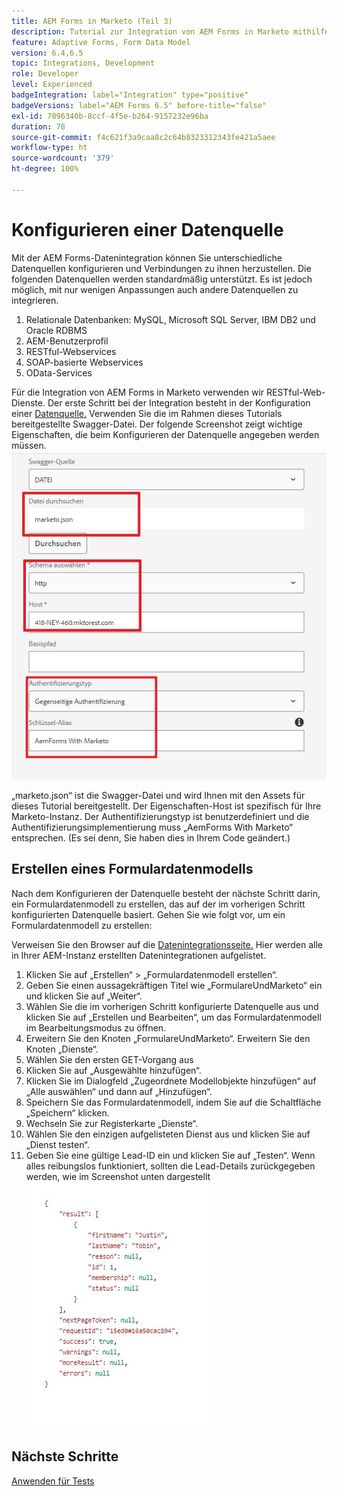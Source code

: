 ```yaml
---
title: AEM Forms in Marketo (Teil 3)
description: Tutorial zur Integration von AEM Forms in Marketo mithilfe des AEM Forms-Formulardatenmodells.
feature: Adaptive Forms, Form Data Model
version: 6.4,6.5
topic: Integrations, Development
role: Developer
level: Experienced
badgeIntegration: label="Integration" type="positive"
badgeVersions: label="AEM Forms 6.5" before-title="false"
exl-id: 7096340b-8ccf-4f5e-b264-9157232e96ba
duration: 78
source-git-commit: f4c621f3a9caa8c2c64b8323312343fe421a5aee
workflow-type: ht
source-wordcount: '379'
ht-degree: 100%

---
```


# Konfigurieren einer Datenquelle

Mit der AEM Forms-Datenintegration können Sie unterschiedliche Datenquellen konfigurieren und Verbindungen zu ihnen herzustellen. Die folgenden Datenquellen werden standardmäßig unterstützt. Es ist jedoch möglich, mit nur wenigen Anpassungen auch andere Datenquellen zu integrieren.

1. Relationale Datenbanken: MySQL, Microsoft SQL Server, IBM DB2 und Oracle RDBMS
1. AEM-Benutzerprofil 
1. RESTful-Webservices
1. SOAP-basierte Webservices
1. OData-Services  

Für die Integration von AEM Forms in Marketo verwenden wir RESTful-Web-Dienste. Der erste Schritt bei der Integration besteht in der Konfiguration einer [Datenquelle.](https://helpx.adobe.com/de/experience-manager/6-4/forms/using/configure-data-sources.html#ConfigureRESTfulwebservices) Verwenden Sie die im Rahmen dieses Tutorials bereitgestellte Swagger-Datei. Der folgende Screenshot zeigt wichtige Eigenschaften, die beim Konfigurieren der Datenquelle angegeben werden müssen.
![Datenquelle](assets/datasource.png)

„marketo.json“ ist die Swagger-Datei und wird Ihnen mit den Assets für dieses Tutorial bereitgestellt.
Der Eigenschaften-Host ist spezifisch für Ihre Marketo-Instanz.
Der Authentifizierungstyp ist benutzerdefiniert und die Authentifizierungsimplementierung muss „AemForms With Marketo“ entsprechen. (Es sei denn, Sie haben dies in Ihrem Code geändert.)

## Erstellen eines Formulardatenmodells

Nach dem Konfigurieren der Datenquelle besteht der nächste Schritt darin, ein Formulardatenmodell zu erstellen, das auf der im vorherigen Schritt konfigurierten Datenquelle basiert. Gehen Sie wie folgt vor, um ein Formulardatenmodell zu erstellen:

Verweisen Sie den Browser auf die [Datenintegrationsseite.](http://localhost:4502/aem/forms.html/content/dam/formsanddocuments-fdm) Hier werden alle in Ihrer AEM-Instanz erstellten Datenintegrationen aufgelistet.

1. Klicken Sie auf „Erstellen“ > „Formulardatenmodell erstellen“.
1. Geben Sie einen aussagekräftigen Titel wie „FormulareUndMarketo“ ein und klicken Sie auf „Weiter“.
1. Wählen Sie die im vorherigen Schritt konfigurierte Datenquelle aus und klicken Sie auf „Erstellen und Bearbeiten“, um das Formulardatenmodell im Bearbeitungsmodus zu öffnen.
1. Erweitern Sie den Knoten „FormulareUndMarketo“. Erweitern Sie den Knoten „Dienste“.
1. Wählen Sie den ersten GET-Vorgang aus
1. Klicken Sie auf „Ausgewählte hinzufügen“.
1. Klicken Sie im Dialogfeld „Zugeordnete Modellobjekte hinzufügen“ auf „Alle auswählen“ und dann auf „Hinzufügen“.
1. Speichern Sie das Formulardatenmodell, indem Sie auf die Schaltfläche „Speichern“ klicken.
1. Wechseln Sie zur Registerkarte „Dienste“.
1. Wählen Sie den einzigen aufgelisteten Dienst aus und klicken Sie auf „Dienst testen“.
1. Geben Sie eine gültige Lead-ID ein und klicken Sie auf „Testen“. Wenn alles reibungslos funktioniert, sollten die Lead-Details zurückgegeben werden, wie im Screenshot unten dargestellt
   ![Testergebnisse](assets/testresults.png)

## Nächste Schritte

[Anwenden für Tests](./part4.md)
